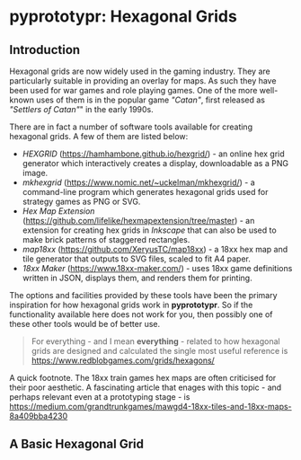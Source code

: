 # pyprototypr: Hexagonal Grids


## Introduction

Hexagonal grids are now widely used in the gaming industry.  They are particularly
suitable in providing an overlay for maps. As such they have been used for war
games and role playing games.  One of the more well-known uses of them is in the
popular game *"Catan"*, first released as *"Settlers of Catan"*" in the early
1990s.

There are in fact a number of software tools available for creating hexagonal
grids. A few of them are listed below:

* *HEXGRID* (https://hamhambone.github.io/hexgrid/) - an online hex grid
  generator which interactively creates a display, downloadable as a PNG image.
* *mkhexgrid* (https://www.nomic.net/~uckelman/mkhexgrid/) - a command-line
  program which generates hexagonal grids used for strategy games as PNG or SVG.
* *Hex Map Extension* (https://github.com/lifelike/hexmapextension/tree/master) -
  an extension for creating hex grids in *Inkscape* that can also be used to make
  brick patterns of staggered rectangles.
* *map18xx* (https://github.com/XeryusTC/map18xx) - a 18xx hex map and tile
  generator that outputs to SVG files, scaled to fit A4 paper.
* *18xx Maker* (https://www.18xx-maker.com/) - uses 18xx game definitions written
  in JSON, displays them, and renders them for printing.

The options and facilities provided by these tools have been the primary
inspiration for how hexagonal grids work in **pyprototypr**. So if the
functionality available here does not work for you, then possibly one of these
other tools would be of better use.

> For everything - and I mean **everything** - related to how hexagonal grids
> are designed and calculated the single most useful reference is
> https://www.redblobgames.com/grids/hexagons/

A quick footnote.  The 18xx train games hex maps are often criticised for their
poor aesthetic. A fascinating article that enages with this topic - and perhaps
relevant even at a prototyping stage - is https://medium.com/grandtrunkgames/mawgd4-18xx-tiles-and-18xx-maps-8a409bba4230

## A Basic Hexagonal Grid
